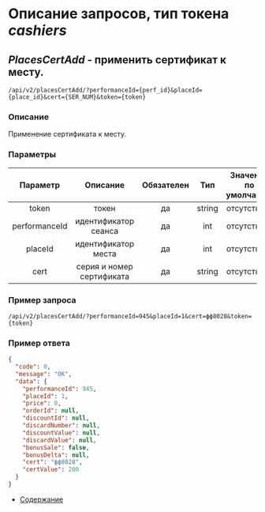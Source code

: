 Описание запросов, тип токена _cashiers_
================================

_PlacesCertAdd_ - применить сертификат к месту.
------------------------------------
`/api/v2/placesCertAdd/?performanceId={perf_id}&placeId={place_id}&cert={SER_NUM}&token={token}`

### Описание
Применение сертификата к месту.

### Параметры
| Параметр 	|        Описание       	| Обязателен 	|   Тип  	| Значение по умолчанию 	|
|:--------:	|:---------------------:	|:----------:	|:------:	|:---------------------:	|
|   token  	|         токен         	|     да     	| string 	|      отсутствует      	|
|  performanceId 	| идентификатор сеанса |     да     	|   int  	|      отсутствует      	|
|  placeId 	| идентификатор места |     да     	|   int  	|      отсутствует      	|
|  cert 	| серия и номер сертификата |     да     	|   string  	|      отсутствует      	|

### Пример запроса
`/api/v2/placesCertAdd/?performanceId=945&placeId=1&cert=фф8028&token={token}`

### Пример ответа
```json
{
  "code": 0,
  "message": "OK",
  "data": {
    "performanceId": 945,
    "placeId": 1,
    "price": 0,
    "orderId": null,
    "discountId": null,
    "discardNumber": null,
    "discountValue": null,
    "discardValue": null,
    "bonusSale": false,
    "bonusDelta": null,
    "cert": "фф8028",
    "certValue": 200
  }
}
```

* [Содержание](../index)
